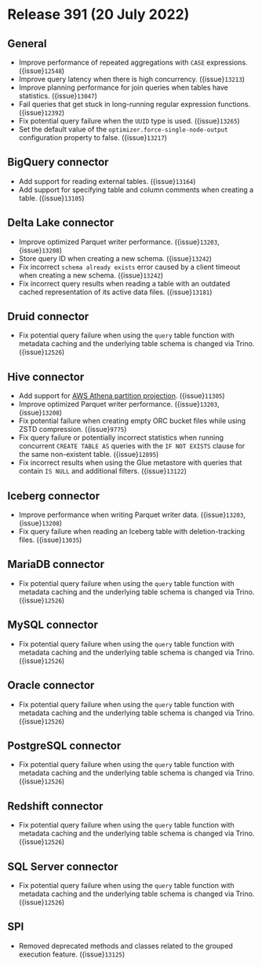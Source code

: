 # Release 391 (20 July 2022)

## General

* Improve performance of repeated aggregations with ``CASE`` expressions. ({issue}`12548`)
* Improve query latency when there is high concurrency. ({issue}`13213`)
* Improve planning performance for join queries when tables have statistics. ({issue}`13047`)
* Fail queries that get stuck in long-running regular expression functions. ({issue}`12392`)
* Fix potential query failure when the ``UUID`` type is used. ({issue}`13265`)
* Set the default value of the ``optimizer.force-single-node-output``
  configuration property to false. ({issue}`13217`)

## BigQuery connector

* Add support for reading external tables. ({issue}`13164`)
* Add support for specifying table and column comments when creating a table. ({issue}`13105`)

## Delta Lake connector

* Improve optimized Parquet writer performance. ({issue}`13203`, {issue}`13208`)
* Store query ID when creating a new schema. ({issue}`13242`)
* Fix incorrect `schema already exists` error caused by a client timeout when
  creating a new schema. ({issue}`13242`)
* Fix incorrect query results when reading a table with an outdated cached
  representation of its active data files. ({issue}`13181`)

## Druid connector

* Fix potential query failure when using the ``query`` table function with
  metadata caching and the underlying table schema is changed via Trino. ({issue}`12526`)

## Hive connector

* Add support for [AWS Athena partition projection](partition_projection). ({issue}`11305`)
* Improve optimized Parquet writer performance. ({issue}`13203`, {issue}`13208`)
* Fix potential failure when creating empty ORC bucket files while using ZSTD
  compression. ({issue}`9775`)
* Fix query failure or potentially incorrect statistics when running concurrent
  `CREATE TABLE AS` queries with the `IF NOT EXISTS` clause for the same
  non-existent table. ({issue}`12895`)
* Fix incorrect results when using the Glue metastore with queries that contain
  `IS NULL` and additional filters. ({issue}`13122`)

## Iceberg connector

* Improve performance when writing Parquet writer data. ({issue}`13203`, {issue}`13208`)
* Fix query failure when reading an Iceberg table with deletion-tracking files. ({issue}`13035`)

## MariaDB connector

* Fix potential query failure when using the ``query`` table function with
  metadata caching and the underlying table schema is changed via Trino. ({issue}`12526`)

## MySQL connector

* Fix potential query failure when using the ``query`` table function with
  metadata caching and the underlying table schema is changed via Trino. ({issue}`12526`)

## Oracle connector

* Fix potential query failure when using the ``query`` table function with
  metadata caching and the underlying table schema is changed via Trino. ({issue}`12526`)

## PostgreSQL connector

* Fix potential query failure when using the ``query`` table function with
  metadata caching and the underlying table schema is changed via Trino. ({issue}`12526`)

## Redshift connector

* Fix potential query failure when using the ``query`` table function with
  metadata caching and the underlying table schema is changed via Trino. ({issue}`12526`)

## SQL Server connector

* Fix potential query failure when using the ``query`` table function with
  metadata caching and the underlying table schema is changed via Trino. ({issue}`12526`)

## SPI

* Removed deprecated methods and classes related to the grouped execution
  feature. ({issue}`13125`)
